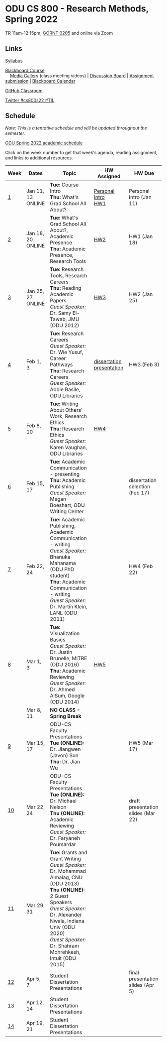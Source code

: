 # ODU CS 800 - Research Methods, Spring 2022

TR 11am-12:15pm, [GORNT 0205](https://clt.odu.edu/directions-to-gornto) and online via Zoom

## Links

[Syllabus](syllabus.md)

[Blackboard Course](https://www.blackboard.odu.edu/ultra/courses/_394465_1/cl/outline)  
&nbsp; &nbsp; [Media Gallery](https://www.blackboard.odu.edu/webapps/blackboard/content/launchLink.jsp?course_id=_394465_1&tool_id=_5549_1&tool_type=TOOL&mode=cpview&mode=reset) (class meeting videos) | [Discussion Board](https://www.blackboard.odu.edu/webapps/blackboard/content/launchLink.jsp?course_id=_394465_1&tool_id=_2588_1&tool_type=TOOL&mode=cpview&mode=reset) | [Assignment submission](https://www.blackboard.odu.edu/webapps/blackboard/content/listContentEditable.jsp?content_id=_10420859_1&course_id=_394465_1&mode=reset) | [Blackboard Calendar](https://www.blackboard.odu.edu/webapps/blackboard/content/launchLink.jsp?course_id=_394465_1&tool_id=_152_1&tool_type=TOOL&mode=cpview&mode=reset)

[GitHub Classroom](https://classroom.github.com/classrooms/58780854-odu-cs-800-research-methods-spring-2022)

[Twitter #cs800s22 #TIL](https://twitter.com/search?q=%23cs800s22%20%23TIL&f=live)

## Schedule

*Note: This is a tentative schedule and will be updated throughout the semester.*

[ODU Spring 2022 academic schedule](https://www.odu.edu/academics/calendar/spring)

Click on the week number to get that week's agenda, reading assignment, and links to additional resources.

|Week |Dates|Topic|HW Assigned|HW Due|
|---|---|---|---|---|
|[1](agenda.md#week-1)| Jan 11, 13<br/>ONLINE| **Tue:** Course Intro<br/>**Thu:** What's Grad School All About?| [Personal Intro](https://www.blackboard.odu.edu/webapps/discussionboard/do/forum?action=list_threads&course_id=_394465_1&nav=discussion_board_entry&conf_id=_457421_1&forum_id=_495768_1)<br/>[HW1](HW1.md) | Personal Intro (Jan 11) |
|[2](agenda.md#week-2)|Jan 18, 20<br/>ONLINE| **Tue:** What's Grad School All About?, Academic Presence<br/>**Thu:** Academic Presence, Research Tools | [HW2](HW2.md) | HW1 (Jan 18) |
|[3](agenda.md#week-3)| Jan 25, 27<br/>ONLINE| **Tue:** Research Tools, Research Careers<br/>**Thu:** Reading Academic Papers<br/>*Guest Speaker:* Dr. Samy El-Tawab, JMU (ODU 2012)| [HW3](HW3.md) | HW2 (Jan 25) |
|[4](agenda.md#week-4)| Feb 1, 3| **Tue:** Research Careers<br/>*Guest Speaker:* Dr. Wie Yusuf, Career Pathways<br/>**Thu:** Research Careers <br/>*Guest Speaker:* Abbie Basile, ODU Libraries | [dissertation presentation](dissertation.md) | HW3 (Feb 3) |
|[5](agenda.md#week-5)| Feb 8, 10|**Tue:** Writing About Others' Work, Research Ethics<br/>**Thu:** Research Ethics<br/>*Guest Speaker:* Karen Vaughan, ODU Libraries | [HW4](HW4.md) |  |
|[6](agenda.md#week-6)| Feb 15, 17| **Tue:** Academic Communication - presenting<br/>**Thu:** Academic Publishing<br/>*Guest Speaker:* Megan Boeshart, ODU Writing Center |  | dissertation selection (Feb 17)|
|[7](agenda.md#week-7)| Feb 22, 24| **Tue:** Academic Publishing, Academic Communication - writing<br/>*Guest Speaker:* Bhanuka Mahanama (ODU PhD student)<br/>**Thu:**  Academic Communication - writing<br/>*Guest Speaker:* Dr. Martin Klein, LANL (ODU 2011)|  | HW4 (Feb 22) |
|[8](agenda.md#week-8)| Mar 1, 3| **Tue:** Visualization Basics<br/>*Guest Speaker:* Dr. Justin Brunelle, MITRE (ODU 2016)<br/>**Thu:** Academic Reviewing<br/>*Guest Speaker:* Dr. Ahmed AlSum, Google (ODU 2014)| [HW5](HW5.md) | |
|| Mar 8, 11| **NO CLASS - Spring Break** |
|[9](agenda.md#week-9)| Mar 15, 17| ODU-CS Faculty Presentations<br/>**Tue (ONLINE):** Dr. Jiangwen (Javon) Sun <br/>**Thu:** Dr. Jian Wu| | HW5 (Mar 17) |
|[10](agenda.md#week-10)| Mar 22, 24| ODU-CS Faculty Presentations<br/>**Tue (ONLINE):** Dr. Michael Nelson <br/>**Thu (ONLINE):** Academic Reviewing<br/>*Guest Speaker:* Dr. Faryaneh Poursardar | | draft presentation slides (Mar 22)|
|[11](agenda.md#week-11)| Mar 29, 31| **Tue:** Grants and Grant Writing<br/>*Guest Speaker:* Dr. Mohammad Almalag, CNU (ODU 2013)<br/>**Thu (ONLINE):** 2 Guest Speakers</br>*Guest Speaker:* Dr. Alexander Nwala, Indiana Univ (ODU 2020)<br/>*Guest Speaker:* Dr. Shahram Mohrehkesh, Intuit (ODU 2015)| | |
|[12](agenda.md#week-12)| Apr 5, 7| Student Dissertation Presentations | | final presentation slides (Apr 5)|
|[13](agenda.md#week-13)| Apr 12, 14| Student Dissertation Presentations | | |
|[14](agenda.md#week-14)| Apr 19, 21| Student Dissertation Presentations | | |
